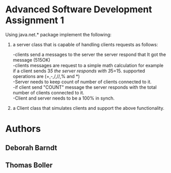 # Advanced Software Development Assignment 1
Using java.net.* package implement the following:

1. a server class that is capable of handling clients requests as follows:

   -clients send a messages to the server the server respond that It got the message (515OK)  
   -clients messages are request to a simple math calculation for example if a client sends 3*5 the server responds with 3*5=15.  supported operations are (+,-,/,//,% and *)  
     -Server needs to keep count of number of clients connected to it.  
     -if client send "COUNT" message the server responds with the total number of clients connected to it.  
     -Client and server needs to be a 100% in synch.   
  
2. a Client class that simulates clients and support the above functionality.

# Authors 

## Deborah Barndt
## Thomas Boller


